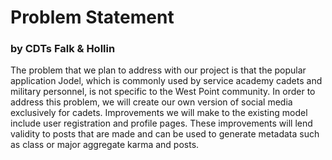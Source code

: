 # Problem Statement
### by CDTs Falk & Hollin

  The problem that we plan to address with our project is that the 
 popular application Jodel, which is commonly used by service 
 academy cadets and military personnel, is not specific to the West
 Point community. 
   In order to address this problem, we will create our own version
 of social media exclusively for cadets. Improvements we will make
 to the existing model include user registration and profile pages.
 These improvements will lend validity to posts that are made 
 and can be used to generate metadata such as class or major
 aggregate karma and posts. 